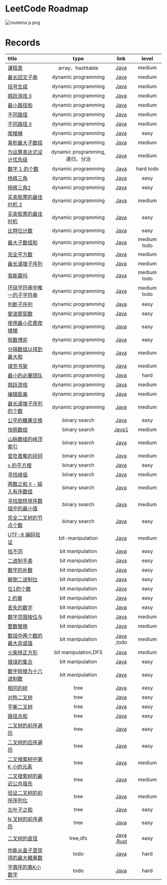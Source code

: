 # LeetCode Roadmap

![routema
p.png](routemap.png)

# Records

| title                                                                                                                                                                                                                                                                                                                                                                                                         |           type            |                                                                                          link                                                                                           |     level     |
|:--------------------------------------------------------------------------------------------------------------------------------------------------------------------------------------------------------------------------------------------------------------------------------------------------------------------------------------------------------------------------------------------------------------|:-------------------------:|:---------------------------------------------------------------------------------------------------------------------------------------------------------------------------------------:|:-------------:|
| [课程表](https://leetcode.cn/problems/course-schedule/description/?envType=problem-list-v2&envId=2cktkvj)                                                                                                                                                                                                                                                                                                        |      array、hashtable      |                                                  [Java](https://github.com/xiamo0/leetcodejava/blob/main/src/CourseSchedule_207.java)                                                   |    medium     |
| [最长回文子串](https://leetcode.cn/problems/longest-palindromic-substring/description/?envType=problem-list-v2&envId=dynamic-programming)                                                                                                                                                                                                                                                                           |    dynamic programming    |                                            [Java](https://github.com/xiamo0/leetcodejava/blob/main/src/dp/LongestPalindromicSubstring.java)                                             |    medium     |
| [括号生成](https://leetcode.cn/problems/generate-parentheses/description/?envType=problem-list-v2&envId=dynamic-programming)                                                                                                                                                                                                                                                                                      |    dynamic programming    |                                                [Java](https://github.com/xiamo0/leetcodejava/blob/main/src/dp/GenerateParentheses.java)                                                 |    medium     |
| [跳跃游戏 II](https://leetcode.cn/problems/jump-game-ii/description/?envType=problem-list-v2&envId=dynamic-programming)                                                                                                                                                                                                                                                                                           |    dynamic programming    |                                                     [Java](https://github.com/xiamo0/leetcodejava/blob/main/src/dp/JumpGameii.java)                                                     |    medium     |
| [最小路径和](https://leetcode.cn/problems/minimum-path-sum/description/?envType=problem-list-v2&envId=dynamic-programming)                                                                                                                                                                                                                                                                                         |    dynamic programming    |                                                   [Java](https://github.com/xiamo0/leetcodejava/blob/main/src/dp/MinimumPathSum.java)                                                   |    medium     |
| [不同路径](https://leetcode.cn/problems/unique-paths/description/?envType=problem-list-v2&envId=dynamic-programming)                                                                                                                                                                                                                                                                                              |    dynamic programming    |                                                    [Java](https://github.com/xiamo0/leetcodejava/blob/main/src/dp/UniquePaths.java)                                                     |    medium     |
| [不同路径 II](https://leetcode.cn/problems/unique-paths/description/?envType=problem-list-v2&envId=dynamic-programming)                                                                                                                                                                                                                                                                                           |    dynamic programming    |                                                   [Java](https://github.com/xiamo0/leetcodejava/blob/main/src/dp/UniquePathsIi.java)                                                    |    medium     |
| [爬楼梯](https://leetcode.cn/problems/climbing-stairs/description/?envType=problem-list-v2&envId=dynamic-programming)                                                                                                                                                                                                                                                                                            |    dynamic programming    |                                                   [Java](https://github.com/xiamo0/leetcodejava/blob/main/src/dp/ClimbingStairs.java)                                                   |     easy      |
| [乘积最大子数组](https://leetcode.cn/problems/maximum-product-subarray/description/)                                                                                                                                                                                                                                                                                                                                 |    dynamic programming    |                                               [Java](https://github.com/xiamo0/leetcodejava/blob/main/src/dp/MaximumProductSubarray.java)                                               |    medium     |
| [为运算表达式设计优先级](https://leetcode.cn/problems/different-ways-to-add-parentheses/description/?envType=problem-list-v2&envId=dynamic-programming)                                                                                                                                                                                                                                                                  | dynamic programming,递归，分治 |                                           [Java](https://github.com/xiamo0/leetcodejava/blob/main/src/dp/DifferentWaysToAddParentheses.java)                                            |    medium     |
| [数字 1 的个数](https://leetcode.cn/problems/number-of-digit-one/description/?envType=problem-list-v2&envId=dynamic-programming)                                                                                                                                                                                                                                                                                   |    dynamic programming    |                                                  [Java](https://github.com/xiamo0/leetcodejava/blob/main/src/dp/NumberOfDigitOne.java)                                                  |   hard todo   |
| [杨辉三角](https://leetcode.cn/problems/pascals-triangle/description/?envType=problem-list-v2&envId=dynamic-programming)                                                                                                                                                                                                                                                                                          |    dynamic programming    |                                                  [Java](https://github.com/xiamo0/leetcodejava/blob/main/src/dp/PascalsTriangle.java)                                                   |     easy      |
| [杨辉三角2](https://leetcode.cn/problems/pascals-triangle-ii/description/?envType=problem-list-v2&envId=dynamic-programming)                                                                                                                                                                                                                                                                                      |    dynamic programming    |                                                  [Java](https://github.com/xiamo0/leetcodejava/blob/main/src/dp/PascalsTriangle2.java)                                                  |     easy      |
| [买卖股票的最佳时机 2](https://leetcode.cn/problems/best-time-to-buy-and-sell-stock-ii/description/?envType=problem-list-v2&envId=dynamic-programming)                                                                                                                                                                                                                                                                 |    dynamic programming    |                                             [Java](https://github.com/xiamo0/leetcodejava/blob/main/src/dM/BestTimeToBuyAndSellStock2.java)                                             |    medium     |
| [买卖股票的最佳时机](https://leetcode.cn/problems/best-time-to-buy-and-sell-stock/description/?envType=problem-list-v2&envId=dynamic-programming)                                                                                                                                                                                                                                                                      |    dynamic programming    |                                             [Java](https://github.com/xiamo0/leetcodejava/blob/main/src/dp/BestTimeToBuyAndSellStock.java)                                              |     easy      |
| [比特位计数](https://leetcode.cn/problems/counting-bits/description/?envType=problem-list-v2&envId=dynamic-programming)                                                                                                                                                                                                                                                                                            |    dynamic programming    |                                                    [Java](https://github.com/xiamo0/leetcodejava/blob/main/src/dp/CountingBits.java)                                                    |     easy      |
| [最大子数组和](https://leetcode.cn/problems/maximum-subarray/description/?envType=problem-list-v2&envId=dynamic-programming)                                                                                                                                                                                                                                                                                        |    dynamic programming    |                                                  [Java](https://github.com/xiamo0/leetcodejava/blob/main/src/dp/MaximumSubarray.java)                                                   | medium   todo |
| [完全平方数](https://leetcode.cn/problems/perfect-squares/description/?envType=problem-list-v2&envId=dynamic-programming)                                                                                                                                                                                                                                                                                          |    dynamic programming    |                                                   [Java](https://github.com/xiamo0/leetcodejava/blob/main/src/dp/PerfectSquares.java)                                                   |    medium     |
| [最长递增子序列](https://leetcode.cn/problems/longest-increasing-subsequence/description/?envType=problem-list-v2&envId=dynamic-programming)                                                                                                                                                                                                                                                                         |    dynamic programming    |                                            [Java](https://github.com/xiamo0/leetcodejava/blob/main/src/dp/LongestIncreasingSubsequence.java)                                            |    medium     |
| [我能赢吗](https://leetcode.cn/problems/can-i-win/description/?envType=problem-list-v2&envId=dynamic-programming)                                                                                                                                                                                                                                                                                                 |    dynamic programming    |                                                      [Java](https://github.com/xiamo0/leetcodejava/blob/main/src/dp/CanIWin.java)                                                       | medium   todo |
| [环绕字符串中唯一的子字符串](https://leetcode.cn/problems/unique-substrings-in-wraparound-string/description/?envType=problem-list-v2&envId=dynamic-programming)                                                                                                                                                                                                                                                           |    dynamic programming    |                                         [Java](https://github.com/xiamo0/leetcodejava/blob/main/src/dp/UniqueSubstringsInWraparoundString.java)                                         | medium   todo |
| [判断子序列](https://leetcode.cn/problems/IsSubsequence/description/?envType=problem-list-v2&envId=dynamic-programming)                                                                                                                                                                                                                                                                                            |    dynamic programming    |                                                   [Java](https://github.com/xiamo0/leetcodejava/blob/main/src/dp/IsSubsequence.java)                                                    |     easy      |
| [斐波那契数](https://leetcode.cn/problems/fibonacci-number/description/?envType=problem-list-v2&envId=dynamic-programming)                                                                                                                                                                                                                                                                                         |    dynamic programming    |                                                  [Java](https://github.com/xiamo0/leetcodejava/blob/main/src/dp/FibonacciNumber.java)                                                   |     easy      |
| [使用最小花费爬楼梯](https://leetcode.cn/problems/MinCostClimbingStairs/description/?envType=problem-list-v2&envId=dynamic-programming)                                                                                                                                                                                                                                                                                |    dynamic programming    |                                               [Java](https://github.com/xiamo0/leetcodejava/blob/main/src/dp/MinCostClimbingStairs.java)                                                |     easy      |
| [除数博弈](https://leetcode.cn/problems/DivisorGame/description/?envType=problem-list-v2&envId=dynamic-programming)                                                                                                                                                                                                                                                                                               |    dynamic programming    |                                                    [Java](https://github.com/xiamo0/leetcodejava/blob/main/src/dp/DivisorGame.java)                                                     |     easy      |
| [分隔数组以得到最大和](https://leetcode.cn/problems/partition-array-for-maximum-sum/description/?envType=problem-list-v2&envId=dynamic-programming)                                                                                                                                                                                                                                                                     |    dynamic programming    |                                            [Java](https://github.com/xiamo0/leetcodejava/blob/main/src/dp/PartitionArrayForMaximumSum.java)                                             |    medium     |
| [填充书架](https://leetcode.cn/problems/filling-bookcase-shelves/description/?envType=problem-list-v2&envId=dynamic-programming)                                                                                                                                                                                                                                                                                  |    dynamic programming    |                                               [Java](https://github.com/xiamo0/leetcodejava/blob/main/src/dp/FillingBookcaseShelves.java)                                               |    medium     |
| [最小的必要团队](https://leetcode.cn/problems/smallest-sufficient-team/description/?envType=problem-list-v2&envId=dynamic-programming)                                                                                                                                                                                                                                                                               |    dynamic programming    |                                               [Java](https://github.com/xiamo0/leetcodejava/blob/main/src/dp/SmallestSufficientTeam.java)                                               |     hard      |
| [跳跃游戏](https://leetcode.cn/problems/jump-game/description/?envType=problem-list-v2&envId=dynamic-programming)                                                                                                                                                                                                                                                                                                 |    dynamic programming    |                                                      [Java](https://github.com/xiamo0/leetcodejava/blob/main/src/dp/JumpGame.java)                                                      |    medium     |
| [编辑距离](https://leetcode.cn/problems/edit-distance/description/?envType=problem-list-v2&envId=dynamic-programming)                                                                                                                                                                                                                                                                                             |    dynamic programming    |                                                    [Java](https://github.com/xiamo0/leetcodejava/blob/main/src/dp/EditDistance.java)                                                    |    medium     |
| [最长递增子序列的个数](https://leetcode.cn/problems/number-of-longest-increasing-subsequence/description/?envType=problem-list-v2&envId=dynamic-programming)                                                                                                                                                                                                                                                            |    dynamic programming    |                                        [Java](https://github.com/xiamo0/leetcodejava/blob/main/src/dp/NumberOfLongestIncreasingSubsequence.java)                                        |    medium     |
| [公平的糖果交换](https://leetcode.cn/problems/fair-candy-swap/description/?envType=problem-list-v2&envId=binary-search)                                                                                                                                                                                                                                                                                              |       binary search       |                                              [Java](https://github.com/xiamo0/leetcodejava/blob/main/src/binarysearch/FairCandySwap.java)                                               |     easy      |
| [快照数组](https://leetcode.cn/problems/snapshot-array/description/?envType=problem-list-v2&envId=binary-search)                                                                                                                                                                                                                                                                                                  |       binary search       |                                              [Java1](https://github.com/xiamo0/leetcodejava/blob/main/src/binarysearch/SnapshotArray.java)                                              |    medium     |
| [山脉数组的峰顶索引](https://leetcode.cn/problems/peak-index-in-a-mountain-array/description/?envType=problem-list-v2&envId=binary-search)                                                                                                                                                                                                                                                                             |       binary search       |                                        [Java](https://github.com/xiamo0/leetcodejava/blob/main/src/binarysearch/PeakIndexInAMountainArray.java)                                         |    medium     |
| [爱吃香蕉的珂珂](https://leetcode.cn/problems/koko-eating-bananas/description/?envType=problem-list-v2&envId=binary-search)                                                                                                                                                                                                                                                                                          |       binary search       |                                            [Java](https://github.com/xiamo0/leetcodejava/blob/main/src/binarysearch/KokoEatingBananas.java)                                             |    medium     |
| [x 的平方根](https://leetcode.cn/problems/sqrtx/description/?envType=problem-list-v2&envId=binary-search)                                                                                                                                                                                                                                                                                                         |       binary search       |                                                  [Java](https://github.com/xiamo0/leetcodejava/blob/main/src/binarysearch/Sqrtx.java)                                                   |     easy      |
| [寻找峰值](https://leetcode.cn/problems/find-peak-element/description/?envType=problem-list-v2&envId=binary-search)                                                                                                                                                                                                                                                                                               |       binary search       |                                             [Java](https://github.com/xiamo0/leetcodejava/blob/main/src/binarysearch/FindPeakElement.java)                                              |    medium     |
| [两数之和 II - 输入有序数组](https://leetcode.cn/problems/two-sum-ii-input-array-is-sorted/description/?envType=problem-list-v2&envId=binary-search)                                                                                                                                                                                                                                                                    |       binary search       |                                        [Java](https://github.com/xiamo0/leetcodejava/blob/main/src/binarysearch/TwoSumIiInputArrayIsSorted.java)                                        |    medium     |
| [寻找旋转排序数组中的最小值](https://leetcode.cn/problems/find-minimum-in-rotated-sorted-array/description/?envType=problem-list-v2&envId=binary-search)                                                                                                                                                                                                                                                                   |       binary search       |                                     [Java](https://github.com/xiamo0/leetcodejava/blob/main/src/binarysearch/FindMinimumInRotatedSortedArray.java)                                      |    medium     |
| [完全二叉树的节点个数](https://leetcode.cn/problems/count-complete-tree-nodes/description/?envType=problem-list-v2&envId=binary-search)                                                                                                                                                                                                                                                                                 |       binary search       |                                          [Java](https://github.com/xiamo0/leetcodejava/blob/main/src/binarysearch/CountCompleteTreeNodes.java)                                          |     easy      |
| [UTF-8 编码验证](https://leetcode.cn/problems/utf-8-validation/description/?envType=problem-list-v2&envId=bit-manipulation)                                                                                                                                                                                                                                                                                       |     bit-manipulation      |                                            [Java](https://github.com/xiamo0/leetcodejava/blob/main/src/bitmanipulation/Utf8Validation.java)                                             |    medium     |
| [找不同](https://leetcode.cn/problems/find-the-difference/description/?envType=problem-list-v2&envId=bit-manipulation)                                                                                                                                                                                                                                                                                           |     bit manipulation      |                                           [Java](https://github.com/xiamo0/leetcodejava/blob/main/src/bitmanipulation/FindTheDifference.java)                                           |     easy      |
| [二进制手表](https://leetcode.cn/problems/binary-watch/description/?envType=problem-list-v2&envId=bit-manipulation)                                                                                                                                                                                                                                                                                                |     bit manipulation      |                                              [Java](https://github.com/xiamo0/leetcodejava/blob/main/src/bitmanipulation/BinaryWatch.java)                                              |     easy      |
| [数字的补数](https://leetcode.cn/problems/number-complement/description/?envType=problem-list-v2&envId=bit-manipulation)                                                                                                                                                                                                                                                                                           |     bit manipulation      |                                           [Java](https://github.com/xiamo0/leetcodejava/blob/main/src/bitmanipulation/NumberComplement.java)                                            |     easy      |
| [颠倒二进制位](https://leetcode.cn/problems/reverse-bits/description/?envType=problem-list-v2&envId=bit-manipulation)                                                                                                                                                                                                                                                                                               |     bit manipulation      |                                              [Java](https://github.com/xiamo0/leetcodejava/blob/main/src/bitmanipulation/ReverseBits.java)                                              |     easy      |
| [位1的个数](https://leetcode.cn/problems/number-of-1-bits/description/?envType=problem-list-v2&envId=bit-manipulation)                                                                                                                                                                                                                                                                                            |     bit manipulation      |                                             [Java](https://github.com/xiamo0/leetcodejava/blob/main/src/bitmanipulation/NumberOf1Bits.java)                                             |     easy      |
| [2 的幂](https://leetcode.cn/problems/power-of-two/description/?envType=problem-list-v2&envId=bit-manipulation)                                                                                                                                                                                                                                                                                                 |     bit manipulation      |                                              [Java](https://github.com/xiamo0/leetcodejava/blob/main/src/bitmanipulation/PowerOfTwo.java)                                               |     easy      |
| [丢失的数字](https://leetcode.cn/problems/missing-number/description/?envType=problem-list-v2&envId=bit-manipulation)                                                                                                                                                                                                                                                                                              |     bit manipulation      |                                             [Java](https://github.com/xiamo0/leetcodejava/blob/main/src/bitmanipulation/MissingNumber.java)                                             |     easy      |
| [数字范围按位与](https://leetcode.cn/problems/bitwise-and-of-numbers-range/description/?envType=problem-list-v2&envId=bit-manipulation)                                                                                                                                                                                                                                                                              |     bit manipulation      |                                       [Java](https://github.com/xiamo0/leetcodejava/blob/main/src/bitmanipulation/BitwiseAndOfNumbersRange.java)                                        |    medium     |
| [整数替换](https://leetcode.cn/problems/integer-replacement/?envType=problem-list-v2&envId=bit-manipulation)                                                                                                                                                                                                                                                                                                      |     bit manipulation      |                                          [Java](https://github.com/xiamo0/leetcodejava/blob/main/src/bitmanipulation/IntegerReplacement.java)                                           |    medium     |
| [数组中两个数的最大异或值](https://leetcode.cn/problems/maximum-xor-of-two-numbers-in-an-array/description/?envType=problem-list-v2&envId=bit-manipulation)                                                                                                                                                                                                                                                               |     bit manipulation      |                                 [Java](https://github.com/xiamo0/leetcodejava/blob/main/src/bitmanipulation/MaximumXorOfTwoNumbersInAnArray.java) ,todo                                 |    medium     |
| [火柴拼正方形](https://leetcode.cn/problems/matchsticks-to-square/description/?envType=problem-list-v2&envId=bit-manipulation)                                                                                                                                                                                                                                                                                      |   bit manipulation,DFS    |                                          [Java](https://github.com/xiamo0/leetcodejava/blob/main/src/bitmanipulation/MatchsticksToSquare.java)                                          |    medium     |
| [错误的集合](https://leetcode.cn/problems/set-mismatch/description/?envType=problem-list-v2&envId=bit-manipulation)                                                                                                                                                                                                                                                                                                |     bit manipulation      |                                              [Java](https://github.com/xiamo0/leetcodejava/blob/main/src/bitmanipulation/SetMismatch.java)                                              |     easy      |
| [数字转换为十六进制数](https://leetcode.cn/problems/convert-a-number-to-hexadecimal/description/?envType=problem-list-v2&envId=bit-manipulation)                                                                                                                                                                                                                                                                        |     bit manipulation      |                                      [Java](https://github.com/xiamo0/leetcodejava/blob/main/src/bitmanipulation/ConvertANumberToHexadecimal.java)                                      |     easy      |
| [相同的树](https://leetcode.cn/problems/same-tree/description/?envType=problem-list-v2&envId=tree)                                                                                                                                                                                                                                                                                                                |           tree            |                                                     [Java](https://github.com/xiamo0/leetcodejava/blob/main/src/tree/SameTree.java)                                                     |     easy      |
| [对称二叉树](https://leetcode.cn/problems/symmetric-tree/description/?envType=problem-list-v2&envId=tree)                                                                                                                                                                                                                                                                                                          |           tree            |                                                  [Java](https://github.com/xiamo0/leetcodejava/blob/main/src/tree/SymmetricTree.java)                                                   |     easy      |
| [平衡二叉树](https://leetcode.cn/problems/balanced-binary-tree/description/?envType=problem-list-v2&envId=tree)                                                                                                                                                                                                                                                                                                    |           tree            |                                                [Java](https://github.com/xiamo0/leetcodejava/blob/main/src/tree/BalancedBinaryTree.java)                                                |     easy      |
| [路径总和](https://leetcode.cn/problems/path-sum/description/?envType=problem-list-v2&envId=tree)                                                                                                                                                                                                                                                                                                                 |           tree            |                                                     [Java](https://github.com/xiamo0/leetcodejava/blob/main/src/tree/PathSum.java)                                                      |     easy      |
| [二叉树的前序遍历](https://leetcode.cn/problems/binary-tree-preorder-traversal/description/?envType=problem-list-v2&envId=tree)                                                                                                                                                                                                                                                                                       |           tree            |                                           [Java](https://github.com/xiamo0/leetcodejava/blob/main/src/tree/BinaryTreePreorderTraversal.java)                                            |     easy      |
| [二叉树的后序遍历](https://leetcode.cn/problems/binary-tree-postorder-traversal/description/?envType=problem-list-v2&envId=tree)                                                                                                                                                                                                                                                                                      |           tree            |                                           [Java](https://github.com/xiamo0/leetcodejava/blob/main/src/tree/BinaryTreePostorderTraversal.java)                                           |     easy      |
| [二叉搜索树中第 K 小的元素](https://leetcode.cn/problems/kth-smallest-element-in-a-bst/description/?envType=problem-list-v2&envId=tree)                                                                                                                                                                                                                                                                                  |           tree            |                                             [Java](https://github.com/xiamo0/leetcodejava/blob/main/src/tree/KthSmallestElementInABst.java)                                             |    medium     |
| [二叉搜索树的最近公共祖先](https://leetcode.cn/problems/lowest-common-ancestor-of-a-binary-search-tree/?envType=problem-list-v2&envId=tree)                                                                                                                                                                                                                                                                               |           tree            |                                     [Java](https://github.com/xiamo0/leetcodejava/blob/main/src/tree/LowestCommonAncestorOfABinarySearchTree.java)                                      |    medium     |
| [验证二叉树的前序序列化](https://leetcode.cn/problems/verify-preorder-serialization-of-a-binary-tree/description/?envType=problem-list-v2&envId=tree)                                                                                                                                                                                                                                                                    |           tree            |                                     [Java](https://github.com/xiamo0/leetcodejava/blob/main/src/tree/VerifyPreorderSerializationOfABinaryTree.java)                                     |    medium     |
| [左叶子之和](https://leetcode.cn/problems/sum-of-left-leaves/description/?envType=problem-list-v2&envId=tree)                                                                                                                                                                                                                                                                    |           tree            |                                                 [Java](https://github.com/xiamo0/leetcodejava/blob/main/src/tree/SumOfLeftLeaves.java)                                                  |     easy      |
| [N 叉树的前序遍历](https://leetcode.cn/problems/n-ary-tree-preorder-traversal/description/?envType=problem-list-v2&envId=tree)                                                                                                                                                                                                                                                                    |           tree            |                                            [Java](https://github.com/xiamo0/leetcodejava/blob/main/src/tree/NAryTreePreorderTraversal.java)                                             |     easy      |
| [二叉树的直径](https://leetcode.cn/problems/diameter-of-binary-tree/description/?envType=problem-list-v2&envId=tree)                                                                                                                                                                                                                                                                    |         tree,dfs          | [Java](https://github.com/xiamo0/leetcodejava/blob/main/src/tree/DiameterOfBinaryTree.java) ,[Rust](https://github.com/xiamo0/leetcodejava/blob/main/rust/tree/DiameterOfBinaryTree.rs) |     easy      |
| [你能从盒子里获得的最大糖果数](https://leetcode.cn/problems/maximum-candies-you-can-get-from-boxes/description/?envType=daily-question&envId=2025-06-03)                                                                                                                                                                                                                                                                    |           todo            |                                    [Java](https://github.com/xiamo0/leetcodejava/blob/main/src/dailyquestion/MaximumCandiesYouCanGetFromBoxes.java)                                     |     hard      |
| [字典序的第K小数字](https://leetcode.cn/problems/k-th-smallest-in-lexicographical-order/description/?envType=daily-question&envId=2025-06-09)                                                                                                                                                                                                                                                                    |           todo            |                                    [Java](https://github.com/xiamo0/leetcodejava/blob/main/src/dailyquestion/KThSmallestInLexicographicalOrder.java)                                    |     hard      |


